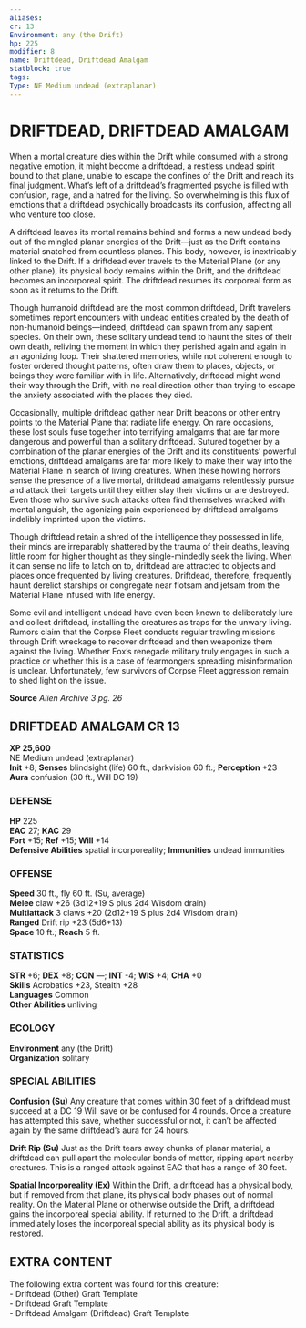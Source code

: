```yaml
---
aliases: 
cr: 13
Environment: any (the Drift)  
hp: 225
modifier: 8
name: Driftdead, Driftdead Amalgam
statblock: true
tags: 
Type: NE Medium undead (extraplanar)  
---
```

# DRIFTDEAD, DRIFTDEAD AMALGAM
When a mortal creature dies within the Drift while consumed with a strong negative emotion, it might become a driftdead, a restless undead spirit bound to that plane, unable to escape the confines of the Drift and reach its final judgment. What’s left of a driftdead’s fragmented psyche is filled with confusion, rage, and a hatred for the living. So overwhelming is this flux of emotions that a driftdead psychically broadcasts its confusion, affecting all who venture too close.

A driftdead leaves its mortal remains behind and forms a new undead body out of the mingled planar energies of the Drift—just as the Drift contains material snatched from countless planes. This body, however, is inextricably linked to the Drift. If a driftdead ever travels to the Material Plane (or any other plane), its physical body remains within the Drift, and the driftdead becomes an incorporeal spirit. The driftdead resumes its corporeal form as soon as it returns to the Drift.

Though humanoid driftdead are the most common driftdead, Drift travelers sometimes report encounters with undead entities created by the death of non-humanoid beings—indeed, driftdead can spawn from any sapient species. On their own, these solitary undead tend to haunt the sites of their own death, reliving the moment in which they perished again and again in an agonizing loop. Their shattered memories, while not coherent enough to foster ordered thought patterns, often draw them to places, objects, or beings they were familiar with in life. Alternatively, driftdead might wend their way through the Drift, with no real direction other than trying to escape the anxiety associated with the places they died.

Occasionally, multiple driftdead gather near Drift beacons or other entry points to the Material Plane that radiate life energy. On rare occasions, these lost souls fuse together into terrifying amalgams that are far more dangerous and powerful than a solitary driftdead. Sutured together by a combination of the planar energies of the Drift and its constituents’ powerful emotions, driftdead amalgams are far more likely to make their way into the Material Plane in search of living creatures. When these howling horrors sense the presence of a live mortal, driftdead amalgams relentlessly pursue and attack their targets until they either slay their victims or are destroyed. Even those who survive such attacks often find themselves wracked with mental anguish, the agonizing pain experienced by driftdead amalgams indelibly imprinted upon the victims.

Though driftdead retain a shred of the intelligence they possessed in life, their minds are irreparably shattered by the trauma of their deaths, leaving little room for higher thought as they single-mindedly seek the living. When it can sense no life to latch on to, driftdead are attracted to objects and places once frequented by living creatures. Driftdead, therefore, frequently haunt derelict starships or congregate near flotsam and jetsam from the Material Plane infused with life energy.

Some evil and intelligent undead have even been known to deliberately lure and collect driftdead, installing the creatures as traps for the unwary living. Rumors claim that the Corpse Fleet conducts regular trawling missions through Drift wreckage to recover driftdead and then weaponize them against the living. Whether Eox’s renegade military truly engages in such a practice or whether this is a case of fearmongers spreading misinformation is unclear. Unfortunately, few survivors of Corpse Fleet aggression remain to shed light on the issue.

**Source** _Alien Archive 3 pg. 26_

## DRIFTDEAD AMALGAM CR 13

**XP 25,600**  
NE Medium undead (extraplanar)  
**Init** +8; **Senses** blindsight (life) 60 ft., darkvision 60 ft.; **Perception** +23  
**Aura** confusion (30 ft., Will DC 19)

### DEFENSE

**HP** 225  
**EAC** 27; **KAC** 29  
**Fort** +15; **Ref** +15; **Will** +14  
**Defensive Abilities** spatial incorporeality; **Immunities** undead immunities  

### OFFENSE

**Speed** 30 ft., fly 60 ft. (Su, average)  
**Melee** claw +26 (3d12+19 S plus 2d4 Wisdom drain)  
**Multiattack** 3 claws +20 (2d12+19 S plus 2d4 Wisdom drain)  
**Ranged** Drift rip +23 (5d6+13)  
**Space** 10 ft.; **Reach** 5 ft.

### STATISTICS

**STR** +6; **DEX** +8; **CON** —; **INT** -4; **WIS** +4; **CHA** +0  
**Skills** Acrobatics +23, Stealth +28  
**Languages** Common  
**Other Abilities** unliving

### ECOLOGY

**Environment** any (the Drift)  
**Organization** solitary

### SPECIAL ABILITIES

**Confusion (Su)** Any creature that comes within 30 feet of a driftdead must succeed at a DC 19 Will save or be confused for 4 rounds. Once a creature has attempted this save, whether successful or not, it can’t be affected again by the same driftdead’s aura for 24 hours.

**Drift Rip (Su)** Just as the Drift tears away chunks of planar material, a driftdead can pull apart the molecular bonds of matter, ripping apart nearby creatures. This is a ranged attack against EAC that has a range of 30 feet.

**Spatial Incorporeality (Ex)** Within the Drift, a driftdead has a physical body, but if removed from that plane, its physical body phases out of normal reality. On the Material Plane or otherwise outside the Drift, a driftdead gains the incorporeal special ability. If returned to the Drift, a driftdead immediately loses the incorporeal special ability as its physical body is restored.

## EXTRA CONTENT

The following extra content was found for this creature:  
\- Driftdead (Other) Graft Template  
\- Driftdead Graft Template  
\- Driftdead Amalgam (Driftdead) Graft Template
